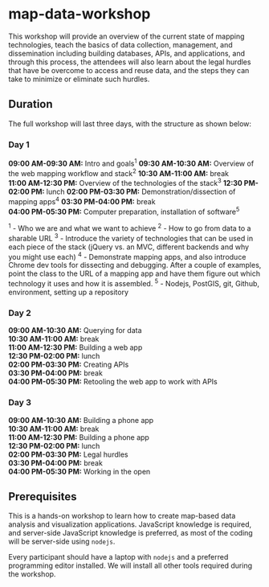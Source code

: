 # map-data-workshop

This workshop will provide an overview of the current state of mapping technologies, teach the basics of data collection, management, and dissemination including building databases, APIs, and applications, and through this process, the attendees will also learn about the legal hurdles that have be overcome to access and reuse data, and the steps they can take to minimize or eliminate such hurdles.

## Duration

The full workshop will last three days, with the structure as shown below:

### Day 1

**09:00 AM-09:30 AM:** Intro and goals<sup>1</sup>
**09:30 AM-10:30 AM:** Overview of the web mapping workflow and stack<sup>2</sup>
**10:30 AM-11:00 AM:** break  
**11:00 AM-12:30 PM:** Overview of the technologies of the stack<sup>3</sup>
**12:30 PM-02:00 PM:** lunch
**02:00 PM-03:30 PM:** Demonstration/dissection of mapping apps<sup>4</sup>
**03:30 PM-04:00 PM:** break  
**04:00 PM-05:30 PM:** Computer preparation, installation of software<sup>5</sup>

<sup>1</sup> - Who we are and what we want to achieve
<sup>2</sup> - How to go from data to a sharable URL
<sup>3</sup> - Introduce the variety of technologies that can be used in each piece of the stack (jQuery vs. an MVC, different backends and why you might use each)
<sup>4</sup> - Demonstrate mapping apps, and also introduce Chrome dev tools for dissecting and debugging. After a couple of examples, point the class to the URL of a mapping app and have them figure out which technology it uses and how it is assembled.
<sup>5</sup> - Nodejs, PostGIS, git, Github, environment, setting up a repository

### Day 2

**09:00 AM-10:30 AM:** Querying for data  
**10:30 AM-11:00 AM:** break  
**11:00 AM-12:30 PM:** Building a web app  
**12:30 PM-02:00 PM:** lunch  
**02:00 PM-03:30 PM:** Creating APIs  
**03:30 PM-04:00 PM:** break  
**04:00 PM-05:30 PM:** Retooling the web app to work with APIs  

### Day 3

**09:00 AM-10:30 AM:** Building a phone app  
**10:30 AM-11:00 AM:** break  
**11:00 AM-12:30 PM:** Building a phone app  
**12:30 PM-02:00 PM:** lunch  
**02:00 PM-03:30 PM:** Legal hurdles  
**03:30 PM-04:00 PM:** break  
**04:00 PM-05:30 PM:** Working in the open  

## Prerequisites

This is a hands-on workshop to learn how to create map-based data analysis and visualization applications. JavaScript knowledge is required, and server-side JavaScript knowledge is preferred, as most of the coding will be server-side using `nodejs`.

Every participant should have a laptop with `nodejs` and a preferred programming editor installed. We will install all other tools required during the workshop.
